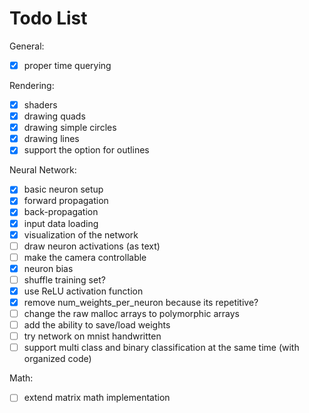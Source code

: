# Todo List

General:
- [x] proper time querying

Rendering:
- [x] shaders
- [x] drawing quads
- [x] drawing simple circles
- [x] drawing lines
- [x] support the option for outlines

Neural Network:
- [x] basic neuron setup
- [x] forward propagation
- [x] back-propagation
- [x] input data loading
- [x] visualization of the network
- [ ] draw neuron activations (as text)
- [ ] make the camera controllable
- [x] neuron bias
- [ ] shuffle training set?
- [x] use ReLU activation function
- [x] remove num_weights_per_neuron because its repetitive?
- [ ] change the raw malloc arrays to polymorphic arrays
- [ ] add the ability to save/load weights
- [ ] try network on mnist handwritten
- [ ] support multi class and binary classification at the same time (with organized code)

Math:
- [ ] extend matrix math implementation
